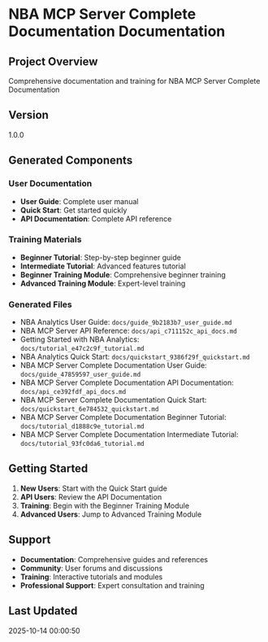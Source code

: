# NBA MCP Server Complete Documentation Documentation

## Project Overview
Comprehensive documentation and training for NBA MCP Server Complete Documentation

## Version
1.0.0

## Generated Components

### User Documentation
- **User Guide**: Complete user manual
- **Quick Start**: Get started quickly
- **API Documentation**: Complete API reference

### Training Materials
- **Beginner Tutorial**: Step-by-step beginner guide
- **Intermediate Tutorial**: Advanced features tutorial
- **Beginner Training Module**: Comprehensive beginner training
- **Advanced Training Module**: Expert-level training

### Generated Files
- NBA Analytics User Guide: `docs/guide_9b2183b7_user_guide.md`
- NBA MCP Server API Reference: `docs/api_c711152c_api_docs.md`
- Getting Started with NBA Analytics: `docs/tutorial_e47c2c9f_tutorial.md`
- NBA Analytics Quick Start: `docs/quickstart_9386f29f_quickstart.md`
- NBA MCP Server Complete Documentation User Guide: `docs/guide_47859597_user_guide.md`
- NBA MCP Server Complete Documentation API Documentation: `docs/api_ce392fdf_api_docs.md`
- NBA MCP Server Complete Documentation Quick Start: `docs/quickstart_6e784532_quickstart.md`
- NBA MCP Server Complete Documentation Beginner Tutorial: `docs/tutorial_d1888c9e_tutorial.md`
- NBA MCP Server Complete Documentation Intermediate Tutorial: `docs/tutorial_93fc0da6_tutorial.md`

## Getting Started

1. **New Users**: Start with the Quick Start guide
2. **API Users**: Review the API Documentation
3. **Training**: Begin with the Beginner Training Module
4. **Advanced Users**: Jump to Advanced Training Module

## Support

- **Documentation**: Comprehensive guides and references
- **Community**: User forums and discussions
- **Training**: Interactive tutorials and modules
- **Professional Support**: Expert consultation and training

## Last Updated
2025-10-14 00:00:50
